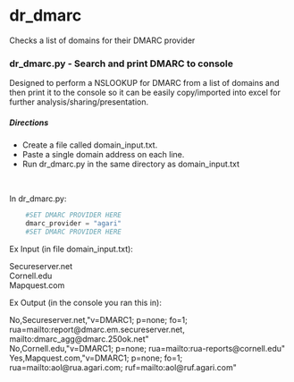 # dr_dmarc
Checks a list of domains for their DMARC provider

### dr_dmarc.py - Search and print DMARC to console
Designed to perform a NSLOOKUP for DMARC from a list of domains and then print it to the console so it can be easily copy/imported into excel for further analysis/sharing/presentation.

##### Directions
- Create a file called domain_input.txt.
- Paste a single domain address on each line.
- Run dr_dmarc.py in the same directory as domain_input.txt  
<br/>

In dr_dmarc.py:  
```python
    #SET DMARC PROVIDER HERE  
    dmarc_provider = "agari"  
    #SET DMARC PROVIDER HERE  
```

Ex Input (in file domain_input.txt):  
  
Secureserver.net  
Cornell.edu  
Mapquest.com  


Ex Output (in the console you ran this in):

No,Secureserver.net,"v=DMARC1; p=none; fo=1; rua=mailto:report@<span></span>dmarc.em.secureserver.net, mailto:dmarc_agg@<span></span>dmarc.250ok.net"  
No,Cornell.edu,"v=DMARC1; p=none; rua=mailto:rua-reports@<span></span>cornell.edu"   
Yes,Mapquest.com,"v=DMARC1; p=none; fo=1; rua=mailto:aol@<span></span>rua.agari.com; ruf=mailto:aol@<span></span>ruf.agari.com"  
